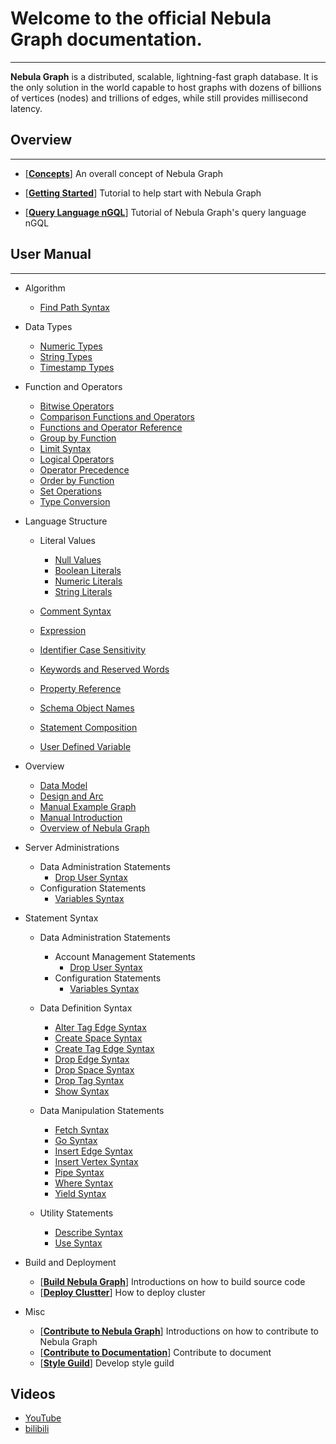 # Welcome to the official Nebula Graph documentation.
---

**Nebula Graph** is a distributed, scalable, lightning-fast graph database. It is the only solution in the world capable to host graphs with dozens of billions of vertices (nodes) and trillions of edges, while still provides millisecond latency.

## Overview
---

* [**[Concepts](https://github.com/vesoft-inc/nebula/blob/master/README.md)**] An overall concept of Nebula Graph

* [**[Getting Started](https://github.com/vesoft-inc/nebula/blob/master/docs/get-started.md)**] Tutorial to help start with Nebula Graph
* [**[Query Language nGQL](https://github.com/vesoft-inc/nebula/blob/master/docs/nGQL-tutorial.md)**] Tutorial of Nebula Graph's query language nGQL


## User Manual
---
* Algorithm
  * [Find Path Syntax](https://github.com/vesoft-inc/nebula/blob/master/docs/manual-EN/algorithm/find-path-syntax.md)

* Data Types

  * [Numeric Types](https://github.com/vesoft-inc/nebula/blob/master/docs/manual-EN/data-types/numeric-types.md)
  * [String Types](https://github.com/vesoft-inc/nebula/blob/master/docs/manual-EN/data-types/string-types.md)
  * [Timestamp Types](https://github.com/vesoft-inc/nebula/blob/master/docs/manual-EN/data-types/.timestamp-types.md)


* Function and Operators

  * [Bitwise Operators](https://github.com/vesoft-inc/nebula/blob/master/docs/manual-EN/functions-and-operators/bitwise-operators.md)
  * [Comparison Functions and Operators](https://github.com/vesoft-inc/nebula/blob/master/docs/manual-EN/functions-and-operators/comparison-functions-and-operators.md)
  * [Functions and Operator Reference](https://github.com/vesoft-inc/nebula/blob/master/docs/manual-EN/functions-and-operators/functions-and-operator-reference.md)
  * [Group by Function](https://github.com/vesoft-inc/nebula/blob/master/docs/manual-EN/functions-and-operators/group-by-function.md)
  * [Limit Syntax](https://github.com/vesoft-inc/nebula/blob/master/docs/manual-EN/functions-and-operators/limit-syntax.md)
  * [Logical Operators](https://github.com/vesoft-inc/nebula/blob/master/docs/manual-EN/functions-and-operators/logical-operators.md)
  * [Operator Precedence](https://github.com/vesoft-inc/nebula/blob/master/docs/manual-EN/functions-and-operators/operator-precedence.md)
  * [Order by Function](https://github.com/vesoft-inc/nebula/blob/master/docs/manual-EN/functions-and-operators/order-by-function.md)
  * [Set Operations](https://github.com/vesoft-inc/nebula/blob/master/docs/manual-EN/functions-and-operators/set-operations.md)
  * [Type Conversion](https://github.com/vesoft-inc/nebula/blob/master/docs/manual-EN/functions-and-operators/type-conversion.md)


* Language Structure
  * Literal Values

    * [Null Values](https://github.com/vesoft-inc/nebula/blob/master/docs/manual-EN/language-structure/literal-values/NULL-values.md)
    * [Boolean Literals](https://github.com/vesoft-inc/nebula/blob/master/docs/manual-EN/language-structure/literal-values/boolean-literals.md)
    * [Numeric Literals](https://github.com/vesoft-inc/nebula/blob/master/docs/manual-EN/language-structure/literal-values/numeric-literals.md)
    * [String Literals](https://github.com/vesoft-inc/nebula/blob/master/docs/manual-EN/language-structure/literal-values/string-literals.md)

  * [Comment Syntax](https://github.com/vesoft-inc/nebula/blob/master/docs/manual-EN/language-structure/comment-syntax.md)
  * [Expression](https://github.com/vesoft-inc/nebula/blob/master/docs/manual-EN/language-structure/expression.md)
  * [Identifier Case Sensitivity](https://github.com/vesoft-inc/nebula/blob/master/docs/manual-EN/language-structure/identifier-case-sensitivity.md)
  * [Keywords and Reserved Words](https://github.com/vesoft-inc/nebula/blob/master/docs/manual-EN/language-structure/keywords-and-reserved-words.md)
  * [Property Reference](https://github.com/vesoft-inc/nebula/blob/master/docs/manual-EN/language-structure/property-reference.md)
  * [Schema Object Names](https://github.com/vesoft-inc/nebula/blob/master/docs/manual-EN/language-structure/schema-object-names.md)
  * [Statement Composition](https://github.com/vesoft-inc/nebula/blob/master/docs/manual-EN/language-structure/statement-composition.md)
  * [User Defined Variable](https://github.com/vesoft-inc/nebula/blob/master/docs/manual-EN/language-structure/user-defined_variable.md)

* Overview
  * [Data Model](https://github.com/vesoft-inc/nebula/blob/master/docs/manual-EN/overview/data-model.md)
  * [Design and Arc](https://github.com/vesoft-inc/nebula/blob/master/docs/manual-EN/overview/design-and-arc.md)
  * [Manual Example Graph](https://github.com/vesoft-inc/nebula/blob/master/docs/manual-EN/overview/manual-example-graph.md)
  * [Manual Introduction](https://github.com/vesoft-inc/nebula/blob/master/docs/manual-EN/overview/manual-introduction.md)
  * [Overview of Nebula Graph](https://github.com/vesoft-inc/nebula/blob/master/docs/manual-EN/overview/overview-of-nebula-graph.md)

* Server Administrations
  * Data Administration Statements
    * [Drop User Syntax](https://github.com/vesoft-inc/nebula/blob/master/docs/manual-EN/server-administrations/data-administration-statements/account-management-statements/drop-user-syntax.md)
  * Configuration Statements
    * [Variables Syntax](https://github.com/vesoft-inc/nebula/blob/master/docs/manual-EN/server-administrations/data-administration-statements/configuration-statements/variables-syntax.md)

* Statement Syntax
  * Data Administration Statements

    * Account Management Statements
      * [Drop User Syntax](https://github.com/vesoft-inc/nebula/blob/master/docs/manual-EN/statement-syntax/data-administration-statements/account-management-statements/drop-user-syntax.md)
    * Configuration Statements
      * [Variables Syntax](https://github.com/vesoft-inc/nebula/blob/master/docs/manual-EN/statement-syntax/data-administration-statements/configuration-statements/variables-syntax.md)
  * Data Definition Syntax
    * [Alter Tag Edge Syntax](https://github.com/vesoft-inc/nebula/blob/master/docs/manual-EN/statement-syntax/data-definition-statements/alter-tag-edge-syntax.md)
    * [Create Space Syntax](https://github.com/vesoft-inc/nebula/blob/master/docs/manual-EN/statement-syntax/data-definition-statements/create-space-syntax.md)
    * [Create Tag Edge Syntax](https://github.com/vesoft-inc/nebula/blob/master/docs/manual-EN/statement-syntax/data-definition-statements/create-tag-edge-syntax.md)
    * [Drop Edge Syntax](https://github.com/vesoft-inc/nebula/blob/master/docs/manual-EN/statement-syntax/data-definition-statements/drop-edge-syntax.md)
    * [Drop Space Syntax](https://github.com/vesoft-inc/nebula/blob/master/docs/manual-EN/statement-syntax/data-definition-statements/drop-space-syntax.md)
    * [Drop Tag Syntax](https://github.com/vesoft-inc/nebula/blob/master/docs/manual-EN/statement-syntax/data-definition-statements/drop-tag-syntax.md)
    * [Show Syntax](https://github.com/vesoft-inc/nebula/blob/master/docs/manual-EN/statement-syntax/data-definition-statements/show-syntax.md)

  * Data Manipulation Statements

    * [Fetch Syntax](https://github.com/vesoft-inc/nebula/blob/master/docs/manual-EN/statement-syntax/data-manipulation-statements/fetch-syntax.md)
    * [Go Syntax](https://github.com/vesoft-inc/nebula/blob/master/docs/manual-EN/statement-syntax/data-manipulation-statements/go-syntax.md)
    * [Insert Edge Syntax](https://github.com/vesoft-inc/nebula/blob/master/docs/manual-EN/statement-syntax/data-manipulation-statements/insert-edge-syntax.md)
    * [Insert Vertex Syntax](https://github.com/vesoft-inc/nebula/blob/master/docs/manual-EN/statement-syntax/data-manipulation-statements/insert-vertex-syntax.md)
    * [Pipe Syntax](https://github.com/vesoft-inc/nebula/blob/master/docs/manual-EN/statement-syntax/data-manipulation-statements/pipe-syntax.md)
    * [Where Syntax](https://github.com/vesoft-inc/nebula/blob/master/docs/manual-EN/statement-syntax/data-manipulation-statements/where-syntax.md)
    * [Yield Syntax](https://github.com/vesoft-inc/nebula/blob/master/docs/manual-EN/statement-syntax/data-manipulation-statements/yield-syntax.md)

  * Utility Statements
    * [Describe Syntax](https://github.com/vesoft-inc/nebula/blob/master/docs/manual-EN/statement-syntax/utility-statements/describe-syntax.md)
    * [Use Syntax](https://github.com/vesoft-inc/nebula/blob/master/docs/manual-EN/statement-syntax/utility-statements/use-syntax.md)

* Build and Deployment
    * [**[Build Nebula Graph](https://github.com/vesoft-inc/nebula/blob/master/docs/how-to-build.md)**] Introductions on how to build source code
    * [**[Deploy Clustter](https://github.com/vesoft-inc/nebula/blob/master/docs/deploy-cluster.md)**]
    How to deploy cluster
* Misc
    * [**[Contribute to Nebula Graph](https://github.com/vesoft-inc/nebula/blob/master/docs/how-to-contribute.md)**] Introductions on how to contribute to Nebula Graph
    * [**[Contribute to Documentation](https://github.com/vesoft-inc/nebula/blob/master/docs/contribute-to-documentation.md)**] Contribute to document 
    * [**[Style Guild](https://github.com/vesoft-inc/nebula/blob/master/docs/developer-documentation-style-guide.md)**] Develop style guild

## Videos

   * [YouTube](https://www.youtube.com/channel/UC73V8q795eSEMxDX4Pvdwmw/)
   * [bilibili](https://www.bilibili.com/video/av67454132)


